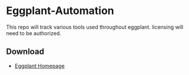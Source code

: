 # Eggplant-Automation
This repo will track various tools used throughout eggplant. licensing will need to be authorized.

## Download

 - [Eggplant Homepage](https://www.eggplantsoftware.com/eggplant-functional-downloads)
